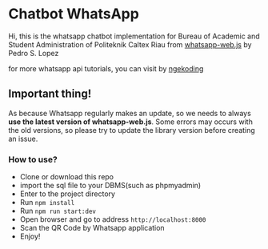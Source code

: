 # Chatbot WhatsApp 

Hi, this is the whatsapp chatbot implementation for Bureau of Academic and Student Administration of Politeknik Caltex Riau from <a href="https://github.com/pedroslopez/whatsapp-web.js">whatsapp-web.js</a> by Pedro S. Lopez

for more whatsapp api tutorials, you can visit by <a href="https://github.com/ngekoding/whatsapp-api-tutorial">ngekoding</a>

## Important thing!

As because Whatsapp regularly makes an update, so we needs to always **use the latest version of whatsapp-web.js**. Some errors may occurs with the old versions, so please try to update the library version before creating an issue.

### How to use?

- Clone or download this repo
- import the sql file to your DBMS(such as phpmyadmin)
- Enter to the project directory
- Run `npm install`
- Run `npm run start:dev`
- Open browser and go to address `http://localhost:8000`
- Scan the QR Code by Whatsapp application
- Enjoy!
